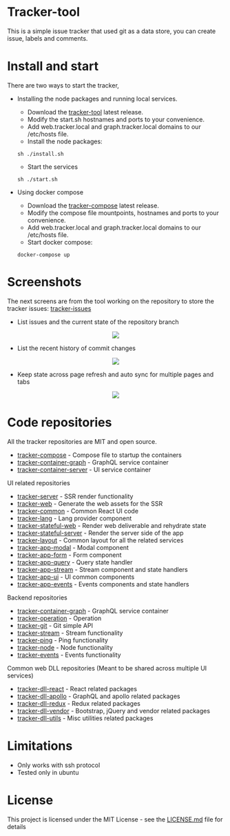 # Tracker-tool

This is a simple issue tracker that used git as a data store, you can create issue, labels and comments.

# Install and start

There are two ways to start the tracker, 
- Installing the node packages and running local services.
   - Download the [tracker-tool](https://github.com/vicjicaman/tracker-tool/releases/latest) latest release.
  - Modify the start.sh hostnames and ports to your convenience.
  - Add web.tracker.local and graph.tracker.local domains to our /etc/hosts file.
  - Install the node packages: 
  ```
  sh ./install.sh
  ```
  - Start the services
  ```
  sh ./start.sh
  ```
  
- Using docker compose
  - Download the [tracker-compose](https://github.com/vicjicaman/tracker-compose/releases/latest) latest release.
  - Modify the compose file mountpoints, hostnames and ports to your convenience.
  - Add web.tracker.local and graph.tracker.local domains to our /etc/hosts file.
  - Start docker compose: 
  ```
  docker-compose up
  ```

# Screenshots

The next screens are from the tool working on the repository to store the tracker issues: [tracker-issues](https://github.com/vicjicaman/tracker-issues)

- List issues and the current state of the repository branch
<p align="center">
  <img src="https://user-images.githubusercontent.com/36018976/60389726-4f3bcf80-9ac7-11e9-8b1d-58bb75063842.png">
</p>

- List the recent history of commit changes 
<p align="center">
  <img  src="https://user-images.githubusercontent.com/36018976/60389725-4f3bcf80-9ac7-11e9-8e67-74f6760e3076.png">
</p>

- Keep state across page refresh and auto sync for multiple pages and tabs
<p align="center">
  <img src="https://user-images.githubusercontent.com/36018976/60389724-4e0aa280-9ac7-11e9-9129-b8e31b455c50.gif">
</p>


# Code repositories

All the tracker repositories  are MIT and open source.

- [tracker-compose](https://github.com/vicjicaman/tracker-compose) - Compose file to startup the containers
- [tracker-container-graph](https://github.com/vicjicaman/tracker-container-graph) - GraphQL service container
- [tracker-container-server](https://github.com/vicjicaman/tracker-container-server) - UI service container

UI related repositories

- [tracker-server](https://github.com/vicjicaman/tracker-server) - SSR render functionality
- [tracker-web](https://github.com/vicjicaman/tracker-web) - Generate the web assets for the SSR
- [tracker-common](https://github.com/vicjicaman/tracker-common) - Common React UI code
- [tracker-lang](https://github.com/vicjicaman/tracker-lang) - Lang provider component
- [tracker-stateful-web](https://github.com/vicjicaman/tracker-stateful-web) - Render web deliverable and rehydrate state
- [tracker-stateful-server](https://github.com/vicjicaman/tracker-stateful-server) - Render the server side of the app
- [tracker-layout](https://github.com/vicjicaman/tracker-layout) - Common layout for all the related services
- [tracker-app-modal](https://github.com/vicjicaman/tracker-app-modal) - Modal component
- [tracker-app-form](https://github.com/vicjicaman/tracker-app-form) - Form component
- [tracker-app-query](https://github.com/vicjicaman/tracker-app-query) - Query state handler
- [tracker-app-stream](https://github.com/vicjicaman/tracker-app-stream) - Stream component and state handlers
- [tracker-app-ui](https://github.com/vicjicaman/tracker-app-ui) - UI common components
- [tracker-app-events](https://github.com/vicjicaman/tracker-app-events) - Events components and state handlers

Backend repositories

- [tracker-container-graph](https://github.com/vicjicaman/tracker-container-graph) - GraphQL service container
- [tracker-operation](https://github.com/vicjicaman/tracker-operation) - Operation
- [tracker-git](https://github.com/vicjicaman/tracker-git) - Git simple API
- [tracker-stream](https://github.com/vicjicaman/tracker-stream) - Stream functionality
- [tracker-ping](https://github.com/vicjicaman/tracker-ping) - Ping functionality
- [tracker-node](https://github.com/vicjicaman/tracker-node) - Node functionality
- [tracker-events](https://github.com/vicjicaman/tracker-events) - Events functionality

Common web DLL repositories (Meant to be shared across multiple UI services)

- [tracker-dll-react](https://github.com/vicjicaman/tracker-dll-react) - React related packages
- [tracker-dll-apollo](https://github.com/vicjicaman/tracker-dll-apollo) - GraphQL and apollo related packages
- [tracker-dll-redux](https://github.com/vicjicaman/tracker-dll-redux) - Redux related packages
- [tracker-dll-vendor](https://github.com/vicjicaman/tracker-dll-vendor) - Bootstrap, jQuery and vendor related packages
- [tracker-dll-utils](https://github.com/vicjicaman/tracker-dll-utils) - Misc utilities related packages

# Limitations

- Only works with ssh protocol
- Tested only in ubuntu

# License

This project is licensed under the MIT License - see the [LICENSE.md](LICENSE) file for details
